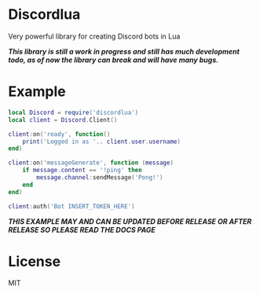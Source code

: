 # Discordlua
Very powerful library for creating Discord bots in Lua

***This library is still a work in progress and still has much development todo, as of now the library can break and will have many bugs.***

# Example
```lua
local Discord = require('discordlua')
local client = Discord.Client()

client:on('ready', function()
	print('Logged in as '.. client.user.username)
end)

client:on('messageGenerate', function (message)
	if message.content == '!ping' then
		message.channel:sendMessage('Pong!')
	end
end)

client:auth('Bot INSERT_TOKEN_HERE')
```

***THIS EXAMPLE MAY AND CAN BE UPDATED BEFORE RELEASE OR AFTER RELEASE SO PLEASE READ THE DOCS PAGE***

# License
MIT
